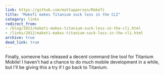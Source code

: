 ```yaml
---
link: https://github.com/mattapperson/MakeTi
title: "MakeTi makes Titanium suck less in the CLI"
category: links
redirect_from:
- /blog/2012/maketi-makes-titanium-suck-less-in-the-cli.html
- /links/2012/maketi-makes-titanium-suck-less-in-the-cli.html
archive: true
dead_link: true
---
```


Finally, someone has released a decent command line tool for Titanium Mobile!
I haven't had a chance to do much mobile development in a while, but I'll be
giving this a try if I go back to Titanium.

